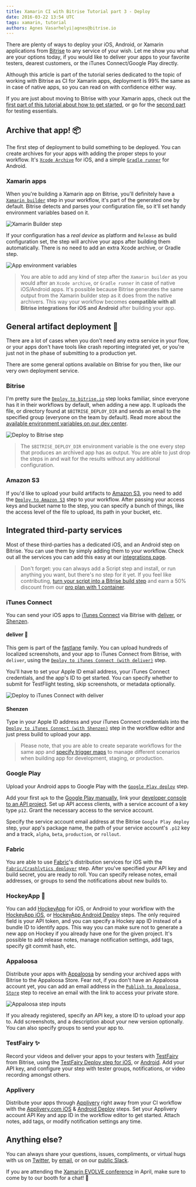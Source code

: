 ```yaml
---
title: Xamarin CI with Bitrise Tutorial part 3 - Deploy
date: 2016-03-22 13:54 UTC
tags: xamarin, tutorial
authors: Agnes Vasarhelyi|agnes@bitrise.io
---
```


There are plenty of ways to deploy your iOS, Android, or Xamarin applications from [Bitrise](https://bitrise.io) to any service of your wish. Let me show you what are your options today, if you would like to deliver your apps to your favorite testers, dearest customers, or the iTunes Connect/Google Play directly.

Although this article is part of the tutorial series dedicated to the topic of working with Bitrise as CI for Xamarin apps,  deployment is 99% the same as in case of native apps, so you can read on with confidence either way.

If you are just about moving to Bitrise with your Xamarin apps, check out the [first part of this tutorial about how to get started](http://blog.bitrise.io/2016/02/29/xamarin-ci-with-bitrise-tutorial-part-1-getting-started.html), or go for the [second part](http://blog.bitrise.io/2016/03/05/xamarin-ci-with-bitrise-tutorial-part-2-testing.html) for testing essentials.

## Archive that app! 📦

The first step of deployment to build something to be deployed. You can create archives for your apps with adding the proper steps to your workflow. It's [`Xcode Archive`](https://github.com/bitrise-io/steps-xcode-archive) for iOS, and a simple [`Gradle runner`](https://github.com/bitrise-io/steps-gradle-runner) for Android.

### Xamarin apps

When you're building a Xamarin app on Bitrise, you'll definitely have a [`Xamarin builder`](https://github.com/bitrise-steplib/steps-xamarin-builder) step in your workflow, it's part of the generated one by default. Bitrise detects and parses your configuration file, so it'll set handy environment variables based on it.

![Xamarin Builder step](xamarin_builder_editor.png)

If your configuration has a _real device_ as platform and `Release` as build configuration set, the step will archive your apps after building them automatically. There is no need to add an extra Xcode archive, or Gradle step.

![App environment variables](app_env_vars.png)

> You are able to add any kind of step after the `Xamarin builder` as you would after an `Xcode archive`, or `Gradle runner` in case of native iOS/Android apps. It's possible because Bitrise generates the same output from the Xamarin builder step as it does from the native archivers. This way your workflow becomes **compatible with all Bitrise integrations for iOS and Android** after building your app.

## General artifact deployment 🚀

There are a lot of cases when you don't need any extra service in your flow, or your apps don't have tools like crash reporting integrated yet, or you're just not in the phase of submitting to a production yet.

There are some general options available on Bitrise for you then, like our very own deployment service.

### Bitrise

I'm pretty sure the [`Deploy to bitrise.io`](https://github.com/bitrise-io/steps-deploy-to-bitrise-io) step looks familiar, since everyone has it in their workflows by default, when adding a new app. It uploads the file, or directory found at `$BITRISE_DEPLOY_DIR` and sends an email to the specified group (everyone on the team by default). Read more about the [available environment variables on our dev center](http://devcenter.bitrise.io/docs/available-environment-variables).

![Deploy to Bitrise step](deploy_to_bitrise_step.png)

> The `$BITRISE_DEPLOY_DIR` environment variable is the one every step that produces an archived app has as output. You are able to just drop the steps in and wait for the results without any additional configuration.

### Amazon S3

If you'd like to upload your build artifacts to [Amazon S3](https://aws.amazon.com/s3/), you need to add the [`Deploy to Amazon S3`](https://github.com/bitrise-io/steps-amazon-s3-deploy) step to your workflow. After passing your access keys and bucket name to the  step, you can specify a bunch of things, like the access level of the file to upload, its path in your bucket, etc.

## Integrated third-party services

Most of these third-parties has a dedicated iOS, and an Android step on Bitrise. You can use them by simply adding them to your workflow. Check out all the services you can add this easy at our [integrations page](https://www.bitrise.io/integrations).

> Don't forget: you can always add a Script step and install, or run anything you want, but there's no step for it yet. If you feel like contributing, [turn your script into a Bitrise build step](https://github.com/bitrise-io/bitrise-contrib/blob/master/README.md) and earn a 50% discount from our [pro plan with 1 container](https://www.bitrise.io/pricing).

### iTunes Connect

You can send your iOS apps to [iTunes Connect](https://itunesconnect.apple.com) via Bitrise with [deliver](https://github.com/fastlane/fastlane/tree/master/deliver), or [Shenzen](https://github.com/nomad/shenzhen).

#### deliver 🚚

This gem is part of the [fastlane](https://github.com/fastlane) family. You can upload hundreds of localized screenshots, and your app to iTunes Connect from Bitrise, with `deliver`, using the [`Deploy to iTunes Connect (with deliver)`](https://github.com/bitrise-io/steps-deploy-to-itunesconnect-deliver) step.

You'll have to set your Apple ID email address, your iTunes Connect credentials, and the app's ID to get started. You can specify whether to submit for TestFlight testing, skip screenshots, or metadata optionally.

![Deploy to iTunes Connect with deliver](deliver_step_edit.png)

#### Shenzen

Type in your Apple ID address and your iTunes Connect credentials into the [`Deploy to iTunes Connect (with Shenzen)`](https://github.com/bitrise-io/steps-deploy-to-itunesconnect-shenzhen) step in the workflow editor and just press build to upload your app.

> Please note, that you are able to create separate workflows for the same app and [specify trigger maps](http://devcenter.bitrise.io/docs/lesson-6-pull-the-trigger-on-the-workflow) to manage different scenarios when building app for development, staging, or production.

### Google Play

Upload your Android apps to Google Play with the [`Google Play deploy`](https://github.com/bitrise-steplib/steps-google-play-deploy) step.

Add your first `apk` to the [Google Play manually](https://play.google.com/apps/publish), link your [developer console to an API project](https://developers.google.com/android-publisher/getting_started). Set up API access clients, with a service account of a key type `p12`. Grant the necessary access to the service account.

Specify the service account email address at the Bitrise `Google Play deploy` step, your app's package name, the path of your service account's `.p12` key and a track, `alpha`, `beta`, `production`, or `rollout`.

### Fabric

You are able to use [Fabric](https://get.fabric.io/)'s distribution services for iOS with the [`Fabric/Crashlytics deployer`](https://github.com/bitrise-io/steps-fabric-crashlytics-beta-deploy) step. After you've specified your API key and build secret, you are ready to roll. You can specify release notes, email addresses, or groups to send the notifications about new builds to.

### HockeyApp 🏒

You can add [HockeyApp](http://hockeyapp.net/) for iOS, or Android to your workflow with the [HockeyApp iOS](https://github.com/bitrise-io/steps-hockeyapp-deploy), or [HockeyApp Android Deploy](https://github.com/bitrise-steplib/steps-hockeyapp-android-deploy) steps. The only required field is your API token, and you can specify a Hockey app ID instead of a bundle ID to identify apps. This way you can make sure not to generate a new app on Hockey if you already have one for the given project. It's possible to add release notes, manage notification settings, add tags, specify git commit hash, etc.

### Appaloosa

Distribute your apps with [Appaloosa](https://www.appaloosa-store.com/) by sending your archived apps with Bitrise to the Appaloosa Store. Fear not, if you don't have an Appaloosa account yet, you can add an email address in the [`Publish to Appaloosa Store`](https://github.com/appaloosa-store/bitrise_appalossa) step to receive an email with the link to access your private store.

![Appaloosa step inputs](appaloosa_step_inputs.png)

If you already registered, specify an API key, a store ID to upload your app to. Add screenshots, and a description about your new version optionally. You can also specify groups to send your app to.

### TestFairy ✨

Record your videos and deliver your apps to your testers with [TestFairy](https://testfairy.com/) from Bitrise, using the [TestFairy Deploy step for iOS](https://github.com/bitrise-io/steps-testfairy-deploy), or [Android](https://github.com/rudacs/bitrise-steps-testfairy-deploy-android). Add your API key, and configure your step with tester groups, notifications, or video recording amongst others.

### Applivery

Distribute your apps through [Applivery](http://www.applivery.com/) right away from your CI workflow with the [Applivery.com iOS](https://github.com/applivery/steps-applivery-ios-deploy) & [Android Deploy](https://github.com/applivery/steps-applivery-android-deploy) steps. Set your Applivery account API Key and app ID in the workflow editor to get started. Attach notes, add tags, or modify notification settings any time.

## Anything else?

You can always share your questions, issues, compliments, or virtual hugs with us on [Twitter](https://twitter.com/bitrise), by [email](mailto:letsconnect@bitrise.io), or on our [public Slack](chat.bitrise.io).

If you are attending the [Xamarin EVOLVE conference](https://evolve.xamarin.com/) in April, make sure to come by to our booth for a chat! 👋
